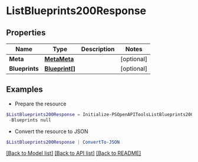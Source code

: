 # ListBlueprints200Response
## Properties

Name | Type | Description | Notes
------------ | ------------- | ------------- | -------------
**Meta** | [**MetaMeta**](MetaMeta.md) |  | [optional] 
**Blueprints** | [**Blueprint[]**](Blueprint.md) |  | [optional] 

## Examples

- Prepare the resource
```powershell
$ListBlueprints200Response = Initialize-PSOpenAPIToolsListBlueprints200Response  -Meta null `
 -Blueprints null
```

- Convert the resource to JSON
```powershell
$ListBlueprints200Response | ConvertTo-JSON
```

[[Back to Model list]](../README.md#documentation-for-models) [[Back to API list]](../README.md#documentation-for-api-endpoints) [[Back to README]](../README.md)

